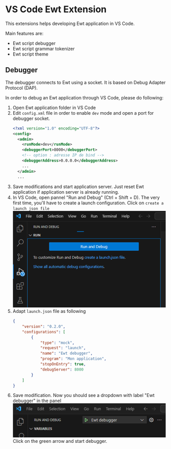 # VS Code Ewt Extension

This extensions helps developing Ewt application in VS Code.

Main features are:
- Ewt script debugger
- Ewt script grammar tokenizer
- Ewt script theme

## Debugger

The debugger connects to Ewt using a socket. It is based on Debug Adapter Protocol (DAP).

In order to debug an Ewt application through VS Code, please do following:

1. Open Ewt application folder in VS Code
2. Edit `config.xml` file in order to enable `dev` mode and open a port for debugger socket.
    ```xml
    <?xml version="1.0" encoding="UTF-8"?>
    <config>
      <admin>
        <runMode>dev</runMode>
        <debuggerPort>8000</debuggerPort>
        <!-- option : adresse IP de bind -->
        <debuggerAddress>0.0.0.0</debuggerAddress>
        ...
      </admin>
      ...
    ```
3. Save modifications and start application server. Just reset Ewt application if application server is already running.
4. In VS Code, open pannel "Run and Debug" (Ctrl + Shift + D). The very first time, you'll have to create a launch configuration.
   Click on `create a launch json file`  
   ![Create a launch.json file](images/vscode-debugger-02.png)
5. Adapt `launch.json` file as following
    ```json
    {
        "version": "0.2.0",
        "configurations": [
            {
                "type": "mock",
                "request": "launch",
                "name": "Ewt debugger",
                "program": "Mon application",
                "stopOnEntry": true,
                "debugServer": 8000
            }
        ]
    }
    ```
6. Save modification. Now you should see a dropdown with label "Ewt debugger" in the panel  
   ![Run and Debug](images/vscode-debugger-03.png)  
   Click on the green arrow and start debugger.



